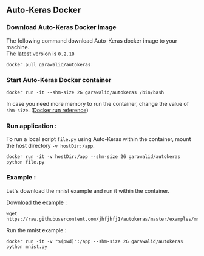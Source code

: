 ## Auto-Keras Docker

### Download Auto-Keras Docker image


The following command download Auto-Keras docker image to your machine.  
The latest version is `0.2.18` 
```
docker pull garawalid/autokeras
```

### Start Auto-Keras Docker container

```
docker run -it --shm-size 2G garawalid/autokeras /bin/bash
```

In case you need more memory to run the container, change the value of `shm-size`. ([Docker run reference](https://docs.docker.com/engine/reference/run/#general-form))


### Run application :


To run a local script `file.py` using Auto-Keras within the container, mount the host directory `-v hostDir:/app`.

```
docker run -it -v hostDir:/app --shm-size 2G garawalid/autokeras python file.py
```

### Example :

Let's download the mnist example and run it within the container.  

Download the example :  
```
wget https://raw.githubusercontent.com/jhfjhfj1/autokeras/master/examples/mnist.py
```

Run the mnist example :
```
docker run -it -v "$(pwd)":/app --shm-size 2G garawalid/autokeras python mnist.py
```
